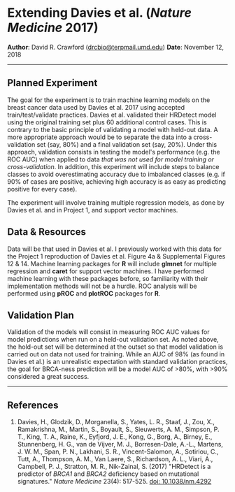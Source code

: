 # Extending Davies et al. (_Nature Medicine_ 2017)

__Author__: David R. Crawford (drcbio@terpmail.umd.edu)  __Date__: November 12, 2018

------
## Planned Experiment
The goal for the experiment is to train machine learning models on the breast cancer data used by Davies et al. 2017 using accepted train/test/validate practices. Davies et al. validated their HRDetect model using the original training set plus 60 additional control cases. This is contrary to the basic principle of validating a model with held-out data. A more appropriate approach would be to separate the data into a cross-validation set (say, 80%) and a final validation set (say, 20%). Under this approach, validation consists in testing the model's performance (e.g. the ROC AUC) when applied to data _that was not used for model training or cross-validation_. In addition, this experiment will include steps to balance classes to avoid overestimating accuracy due to imbalanced classes (e.g. if 90% of cases are positive, achieving high accuracy is as easy as predicting positive for every case).

The experiment will involve training multiple regression models, as done by Davies et al. and in Project 1, and support vector machines.

## Data & Resources
Data will be that used in Davies et al. I previously worked with this data for the Project 1 reproduction of Davies et al. Figure 4a & Supplemental Figures 12 & 14. Machine learning packages for __R__ will include __glmnet__ for multiple regression and __caret__ for support vector machines. I have performed machine learning with these packages before, so familiarity with their implementation methods will not be a hurdle. ROC analysis will be performed using __pROC__ and __plotROC__ packages for __R__.

## Validation Plan
Validation of the models will consist in measuring ROC AUC values for model predictions when run on a held-out validation set. As noted above, the hold-out set will be determined at the outset so that model validation is carried out on data not used for training. While an AUC of 98% (as found in Davies et al.) is an unrealistic expectation with standard validation practices, the goal for BRCA-ness prediction will be a model AUC of >80%, with >90% considered a great success.


-----
## References

1. Davies, H., Glodzik, D., Morganella, S., Yates, L. R., Staaf, J., Zou, X.,
Ramakrishna, M., Martin, S., Boyault, S., Sieuwerts, A. M., Simpson, P. T., King, T. A.,
Raine, K., Eyfjord, J. E., Kong, G., Borg, A., Birney, E., Stunnenberg, H. G.,
van de Vijver, M. J., Borresen-Dale, A.-L., Martens, J. W. M., Span, P. N., Lakhani, S. R.,
Vincent-Salomon, A., Sotiriou, C., Tutt, A., Thompson, A. M., Van Laere, S.,
Richardson, A. L., Viari, A., Campbell, P. J., Stratton, M. R., Nik-Zainal, S.
(2017) "HRDetect is a predictor of _BRCA1_ and _BRCA2_ deficiency based on mutational
signatures." _Nature Medicine_ 23(4): 517-525. [doi: 10.1038/nm.4292](10.1038/nm.4292)

